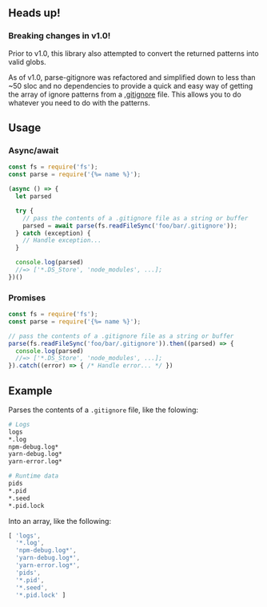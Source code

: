 ## Heads up!

### Breaking changes in v1.0!

Prior to v1.0, this library also attempted to convert the returned patterns into valid globs. 

As of v1.0, parse-gitignore was refactored and simplified down to less than ~50 sloc and no dependencies to provide a quick and easy way of getting the array of ignore patterns from a [.gitignore]() file. This allows you to do whatever you need to do with the patterns. 

## Usage

### Async/await
```js
const fs = require('fs');
const parse = require('{%= name %}');

(async () => {
  let parsed

  try {
    // pass the contents of a .gitignore file as a string or buffer 
    parsed = await parse(fs.readFileSync('foo/bar/.gitignore'));
  } catch (exception) {
    // Handle exception...
  }

  console.log(parsed)
  //=> ['*.DS_Store', 'node_modules', ...];
})()
```

### Promises
```js
const fs = require('fs');
const parse = require('{%= name %}');

// pass the contents of a .gitignore file as a string or buffer 
parse(fs.readFileSync('foo/bar/.gitignore')).then((parsed) => {
  console.log(parsed)
  //=> ['*.DS_Store', 'node_modules', ...];
}).catch((error) => { /* Handle error... */ })
```

## Example

Parses the contents of a `.gitignore` file, like the folowing:

```sh
# Logs
logs
*.log
npm-debug.log*
yarn-debug.log*
yarn-error.log*

# Runtime data
pids
*.pid
*.seed
*.pid.lock
```

Into an array, like the following:

```js
[ 'logs',
  '*.log',
  'npm-debug.log*',
  'yarn-debug.log*',
  'yarn-error.log*',
  'pids',
  '*.pid',
  '*.seed',
  '*.pid.lock' ]
```
